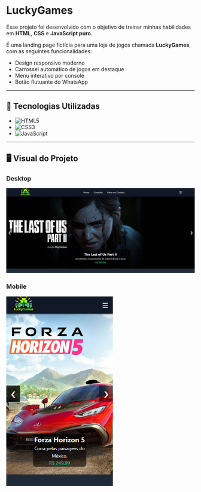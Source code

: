 # LuckyGames

Esse projeto foi desenvolvido com o objetivo de treinar minhas habilidades em **HTML**, **CSS** e **JavaScript puro**.

É uma landing page fictícia para uma loja de jogos chamada **LuckyGames**, com as seguintes funcionalidades:
- Design responsivo moderno
- Carrossel automático de jogos em destaque
- Menu interativo por console
- Botão flutuante do WhatsApp

---

## 🧰 Tecnologias Utilizadas

- ![HTML5](https://img.shields.io/badge/HTML5-E34F26?style=for-the-badge&logo=html5&logoColor=white )
- ![CSS3](https://img.shields.io/badge/CSS3-1572B6?style=for-the-badge&logo=css3&logoColor=white )
- ![JavaScript](https://img.shields.io/badge/JavaScript-323330?style=for-the-badge&logo=javascript&logoColor=F7DF1E )

---

## 🖥️ Visual do Projeto

### Desktop

![LuckyGames - Versão Desktop](https://github.com/luchs8/Lucky-Games/blob/main/img/LuckygamesDesktop.png )

### Mobile

![LuckyGames - Versão Mobile](https://github.com/luchs8/Lucky-Games/blob/main/img/LuckyGamesMobile2.png )
